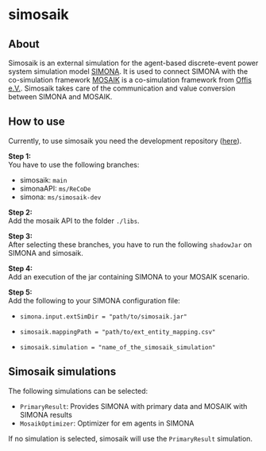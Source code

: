 # simosaik




## About

Simosaik is an external simulation for the agent-based discrete-event power system simulation model [SIMONA](https://github.com/ie3-institute/simona).
It is used to connect SIMONA with the co-simulation framework [MOSAIK](https://mosaik.offis.de/) is a co-simulation framework from [Offis e.V.](https://www.offis.de/).
Simosaik takes care of the communication and value conversion between SIMONA and MOSAIK.


## How to use

Currently, to use simosaik you need the development repository ([here](https://github.com/ie3-institute/simosaik_dev)).


**Step 1:** <br>
You have to use the following branches:

- simosaik: `main`
- simonaAPI: `ms/ReCoDe`
- simona: `ms/simosaik-dev`


**Step 2:** <br>
Add the mosaik API to the folder `./libs`.


**Step 3:** <br>
After selecting these branches, you have to run the following `shadowJar` on SIMONA and simosaik.


**Step 4:** <br>
Add an execution of the jar containing SIMONA to your MOSAIK scenario.


**Step 5:** <br>
Add the following to your SIMONA configuration file: 

- ``simona.input.extSimDir = "path/to/simosaik.jar"``

- ``simosaik.mappingPath = "path/to/ext_entity_mapping.csv"``

- ``simosaik.simulation = "name_of_the_simosaik_simulation"``


## Simosaik simulations

The following simulations can be selected:

- `PrimaryResult`: Provides SIMONA with primary data and MOSAIK with SIMONA results
- `MosaikOptimizer`: Optimizer for em agents in SIMONA

If no simulation is selected, simosaik will use the `PrimaryResult` simulation.
